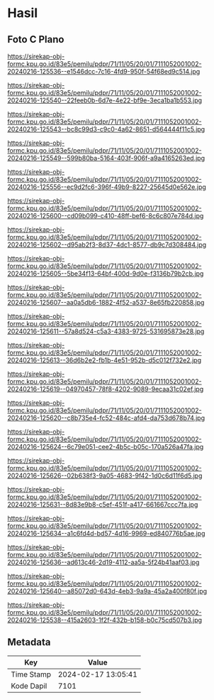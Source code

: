 # Hasil

## Foto C Plano

https://sirekap-obj-formc.kpu.go.id/83e5/pemilu/pdpr/71/11/05/20/01/7111052001002-20240216-125536--e1546dcc-7c16-4fd9-950f-54f68ed9c514.jpg

https://sirekap-obj-formc.kpu.go.id/83e5/pemilu/pdpr/71/11/05/20/01/7111052001002-20240216-125540--22feeb0b-6d7e-4e22-bf9e-3eca1ba1b553.jpg

https://sirekap-obj-formc.kpu.go.id/83e5/pemilu/pdpr/71/11/05/20/01/7111052001002-20240216-125543--bc8c99d3-c9c0-4a62-8651-d564444f11c5.jpg

https://sirekap-obj-formc.kpu.go.id/83e5/pemilu/pdpr/71/11/05/20/01/7111052001002-20240216-125549--599b80ba-5164-403f-906f-a9a4165263ed.jpg

https://sirekap-obj-formc.kpu.go.id/83e5/pemilu/pdpr/71/11/05/20/01/7111052001002-20240216-125556--ec9d2fc6-396f-49b9-8227-25645d0e562e.jpg

https://sirekap-obj-formc.kpu.go.id/83e5/pemilu/pdpr/71/11/05/20/01/7111052001002-20240216-125600--cd09b099-c410-48ff-bef6-8c6c807e784d.jpg

https://sirekap-obj-formc.kpu.go.id/83e5/pemilu/pdpr/71/11/05/20/01/7111052001002-20240216-125602--d95ab2f3-8d37-4dc1-8577-db9c7d308484.jpg

https://sirekap-obj-formc.kpu.go.id/83e5/pemilu/pdpr/71/11/05/20/01/7111052001002-20240216-125605--5be34f13-64bf-400d-9d0e-f3136b79b2cb.jpg

https://sirekap-obj-formc.kpu.go.id/83e5/pemilu/pdpr/71/11/05/20/01/7111052001002-20240216-125607--aa0a5db6-1882-4f52-a537-8e65fb220858.jpg

https://sirekap-obj-formc.kpu.go.id/83e5/pemilu/pdpr/71/11/05/20/01/7111052001002-20240216-125611--57a8d524-c5a3-4383-9725-531695873e28.jpg

https://sirekap-obj-formc.kpu.go.id/83e5/pemilu/pdpr/71/11/05/20/01/7111052001002-20240216-125613--36d6b2e2-fb1b-4e51-952b-d5c012f732e2.jpg

https://sirekap-obj-formc.kpu.go.id/83e5/pemilu/pdpr/71/11/05/20/01/7111052001002-20240216-125619--04970457-78f8-4202-9089-9ecaa31c02ef.jpg

https://sirekap-obj-formc.kpu.go.id/83e5/pemilu/pdpr/71/11/05/20/01/7111052001002-20240216-125620--c8b735e4-fc52-484c-afd4-da753d678b74.jpg

https://sirekap-obj-formc.kpu.go.id/83e5/pemilu/pdpr/71/11/05/20/01/7111052001002-20240216-125624--6c79e051-cee2-4b5c-b05c-170a526a47fa.jpg

https://sirekap-obj-formc.kpu.go.id/83e5/pemilu/pdpr/71/11/05/20/01/7111052001002-20240216-125626--02b638f3-9a05-4683-9f42-1d0c6d11f6d5.jpg

https://sirekap-obj-formc.kpu.go.id/83e5/pemilu/pdpr/71/11/05/20/01/7111052001002-20240216-125631--8d83e9b8-c5ef-451f-a417-661667ccc7fa.jpg

https://sirekap-obj-formc.kpu.go.id/83e5/pemilu/pdpr/71/11/05/20/01/7111052001002-20240216-125634--a1c6fd4d-bd57-4d16-9969-ed840776b5ae.jpg

https://sirekap-obj-formc.kpu.go.id/83e5/pemilu/pdpr/71/11/05/20/01/7111052001002-20240216-125636--ad613c46-2d19-4112-aa5a-5f24b41aaf03.jpg

https://sirekap-obj-formc.kpu.go.id/83e5/pemilu/pdpr/71/11/05/20/01/7111052001002-20240216-125640--a85072d0-643d-4eb3-9a9a-45a2a400f80f.jpg

https://sirekap-obj-formc.kpu.go.id/83e5/pemilu/pdpr/71/11/05/20/01/7111052001002-20240216-125538--415a2603-1f2f-432b-b158-b0c75cd507b3.jpg


## Metadata

| Key        | Value               |
| ---------- | ------------------- |
| Time Stamp | 2024-02-17 13:05:41 |
| Kode Dapil | 7101                |



